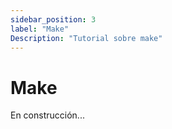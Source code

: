 ```yaml
---
sidebar_position: 3
label: "Make"
Description: "Tutorial sobre make"
---
```



# Make

En construcción...